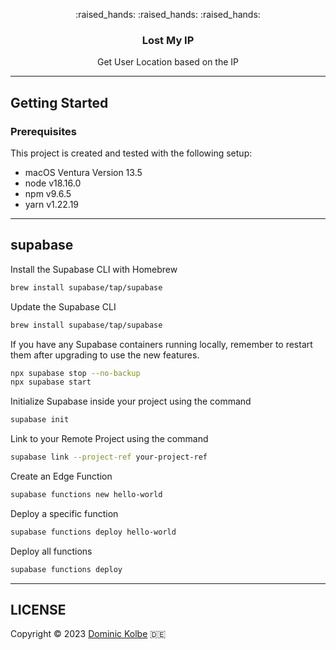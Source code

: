 <p align="center">
  <p align="center">:raised_hands: :raised_hands: :raised_hands:</p>
  <h3 align="center">Lost My IP</h3>
  <p align="center">Get User Location based on the IP<p>
</p>

---

## Getting Started

### Prerequisites

This project is created and tested with the following setup:

- macOS Ventura Version 13.5
- node v18.16.0
- npm v9.6.5
- yarn v1.22.19

---

## supabase

Install the Supabase CLI with Homebrew

```bash
brew install supabase/tap/supabase
```

Update the Supabase CLI

```bash
brew install supabase/tap/supabase
```

If you have any Supabase containers running locally, remember to restart them after upgrading to use the new features.

```bash
npx supabase stop --no-backup
npx supabase start
```

Initialize Supabase inside your project using the command

```bash
supabase init
```

Link to your Remote Project using the command

```bash
supabase link --project-ref your-project-ref
```

Create an Edge Function

```bash
supabase functions new hello-world
```

Deploy a specific function

```bash
supabase functions deploy hello-world
```

Deploy all functions

```bash
supabase functions deploy
```

---

## LICENSE

Copyright © 2023 [Dominic Kolbe](https://dominickolbe.dk) :de:
